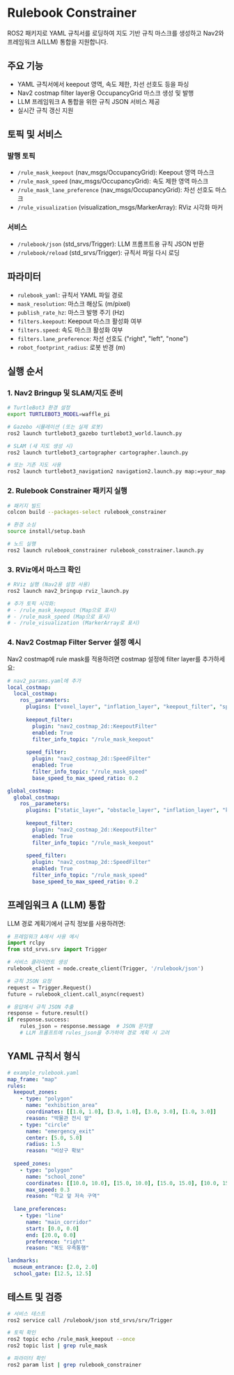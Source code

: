 # Rulebook Constrainer

ROS2 패키지로 YAML 규칙서를 로딩하여 지도 기반 규칙 마스크를 생성하고 Nav2와 프레임워크 A(LLM) 통합을 지원합니다.

## 주요 기능

- YAML 규칙서에서 keepout 영역, 속도 제한, 차선 선호도 등을 파싱
- Nav2 costmap filter layer용 OccupancyGrid 마스크 생성 및 발행
- LLM 프레임워크 A 통합을 위한 규칙 JSON 서비스 제공
- 실시간 규칙 갱신 지원

## 토픽 및 서비스

### 발행 토픽
- `/rule_mask_keepout` (nav_msgs/OccupancyGrid): Keepout 영역 마스크
- `/rule_mask_speed` (nav_msgs/OccupancyGrid): 속도 제한 영역 마스크
- `/rule_mask_lane_preference` (nav_msgs/OccupancyGrid): 차선 선호도 마스크
- `/rule_visualization` (visualization_msgs/MarkerArray): RViz 시각화 마커

### 서비스
- `/rulebook/json` (std_srvs/Trigger): LLM 프롬프트용 규칙 JSON 반환
- `/rulebook/reload` (std_srvs/Trigger): 규칙서 파일 다시 로딩

## 파라미터

- `rulebook_yaml`: 규칙서 YAML 파일 경로
- `mask_resolution`: 마스크 해상도 (m/pixel)
- `publish_rate_hz`: 마스크 발행 주기 (Hz)
- `filters.keepout`: Keepout 마스크 활성화 여부
- `filters.speed`: 속도 마스크 활성화 여부
- `filters.lane_preference`: 차선 선호도 ("right", "left", "none")
- `robot_footprint_radius`: 로봇 반경 (m)

## 실행 순서

### 1. Nav2 Bringup 및 SLAM/지도 준비
```bash
# TurtleBot3 환경 설정
export TURTLEBOT3_MODEL=waffle_pi

# Gazebo 시뮬레이션 (또는 실제 로봇)
ros2 launch turtlebot3_gazebo turtlebot3_world.launch.py

# SLAM (새 지도 생성 시)
ros2 launch turtlebot3_cartographer cartographer.launch.py

# 또는 기존 지도 사용
ros2 launch turtlebot3_navigation2 navigation2.launch.py map:=your_map.yaml
```

### 2. Rulebook Constrainer 패키지 실행
```bash
# 패키지 빌드
colcon build --packages-select rulebook_constrainer

# 환경 소싱
source install/setup.bash

# 노드 실행
ros2 launch rulebook_constrainer rulebook_constrainer.launch.py
```

### 3. RViz에서 마스크 확인
```bash
# RViz 실행 (Nav2용 설정 사용)
ros2 launch nav2_bringup rviz_launch.py

# 추가 토픽 시각화:
# - /rule_mask_keepout (Map으로 표시)
# - /rule_mask_speed (Map으로 표시)
# - /rule_visualization (MarkerArray로 표시)
```

### 4. Nav2 Costmap Filter Server 설정 예시

Nav2 costmap에 rule mask를 적용하려면 costmap 설정에 filter layer를 추가하세요:

```yaml
# nav2_params.yaml에 추가
local_costmap:
  local_costmap:
    ros__parameters:
      plugins: ["voxel_layer", "inflation_layer", "keepout_filter", "speed_filter"]
      
      keepout_filter:
        plugin: "nav2_costmap_2d::KeepoutFilter"
        enabled: True
        filter_info_topic: "/rule_mask_keepout"
        
      speed_filter:
        plugin: "nav2_costmap_2d::SpeedFilter"
        enabled: True
        filter_info_topic: "/rule_mask_speed"
        base_speed_to_max_speed_ratio: 0.2

global_costmap:
  global_costmap:
    ros__parameters:
      plugins: ["static_layer", "obstacle_layer", "inflation_layer", "keepout_filter", "speed_filter"]
      
      keepout_filter:
        plugin: "nav2_costmap_2d::KeepoutFilter"
        enabled: True
        filter_info_topic: "/rule_mask_keepout"
        
      speed_filter:
        plugin: "nav2_costmap_2d::SpeedFilter"
        enabled: True
        filter_info_topic: "/rule_mask_speed"
        base_speed_to_max_speed_ratio: 0.2
```

## 프레임워크 A (LLM) 통합

LLM 경로 계획기에서 규칙 정보를 사용하려면:

```python
# 프레임워크 A에서 사용 예시
import rclpy
from std_srvs.srv import Trigger

# 서비스 클라이언트 생성
rulebook_client = node.create_client(Trigger, '/rulebook/json')

# 규칙 JSON 요청
request = Trigger.Request()
future = rulebook_client.call_async(request)

# 응답에서 규칙 JSON 추출
response = future.result()
if response.success:
    rules_json = response.message  # JSON 문자열
    # LLM 프롬프트에 rules_json을 추가하여 경로 계획 시 고려
```

## YAML 규칙서 형식

```yaml
# example_rulebook.yaml
map_frame: "map"
rules:
  keepout_zones:
    - type: "polygon"
      name: "exhibition_area"
      coordinates: [[1.0, 1.0], [3.0, 1.0], [3.0, 3.0], [1.0, 3.0]]
      reason: "박물관 전시 앞"
    - type: "circle"
      name: "emergency_exit"
      center: [5.0, 5.0]
      radius: 1.5
      reason: "비상구 확보"
  
  speed_zones:
    - type: "polygon"
      name: "school_zone"
      coordinates: [[10.0, 10.0], [15.0, 10.0], [15.0, 15.0], [10.0, 15.0]]
      max_speed: 0.3
      reason: "학교 앞 저속 구역"
  
  lane_preferences:
    - type: "line"
      name: "main_corridor"
      start: [0.0, 0.0]
      end: [20.0, 0.0]
      preference: "right"
      reason: "복도 우측통행"

landmarks:
  museum_entrance: [2.0, 2.0]
  school_gate: [12.5, 12.5]
```

## 테스트 및 검증

```bash
# 서비스 테스트
ros2 service call /rulebook/json std_srvs/srv/Trigger

# 토픽 확인
ros2 topic echo /rule_mask_keepout --once
ros2 topic list | grep rule_mask

# 파라미터 확인
ros2 param list | grep rulebook_constrainer
```

